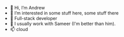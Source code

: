 - 👋 Hi, I’m Andrew
- 👀 I’m interested in some stuff here, some stuff there
- 🌱 Full-stack developer
- 💞️ I usually work with Sameer (I'm better than him).
- 📫 cloud

<!---
andrewsafe/andrewsafe is a ✨ special ✨ repository because its `README.md` (this file) appears on your GitHub profile.
You can click the Preview link to take a look at your changes.
--->
